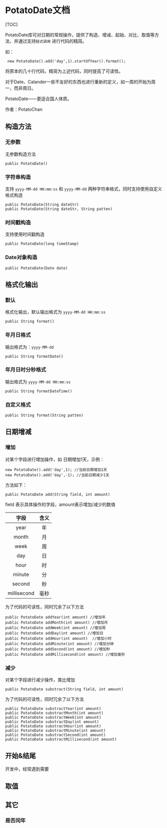 # PotatoDate文档
[TOC]

PotatoDate库可对日期的常规操作，提供了构造、增减、起始、对比、取值等方法，并通过支持`链式调用` 进行代码的精简。

如：

```
 new PotatoDate().add('day',1).startOfYear().format();
```

将原本的几十行代码，精简为上述代码，同时提高了可读性。

对于Date、Calander一些不友好的东西也进行重新的定义，如一周的开始为周一，而非周日。

PotatoDate——更适合国人体质。

作者：PotatoChan

## 构造方法

### 无参数
无参数构造方法


```
public PotatoDate()
```

### 字符串构造

支持 `yyyy-MM-dd HH:mm:ss` 和 `yyyy-MM-dd` 两种字符串格式，同时支持使用自定义格式构造

```
public PotatoDate(String dateStr)
public PotatoDate(String dateStr, String patten)
```

### 时间戳构造
支持使用时间戳构造
```
public PotatoDate(long timeStamp)
```

### Date对象构造
```
public PotatoDate(Date date)
```

## 格式化输出

### 默认
格式化输出，默认输出格式为 `yyyy-MM-dd HH:mm:ss`
```
public String format()
```

### 年月日格式
输出格式为：`yyyy-MM-dd`
```
public String formatDate()
```

### 年月日时分秒格式
输出格式为 `yyyy-MM-dd HH:mm:ss`
```
public String formatDateTime()
```

### 自定义格式
```
public String format(String patten)
```

## 日期增减

### 增加

对某个字段进行增加操作，如 日期增加1天，示例：
```
new PotatoDate().add('day',1); //当前日期增加1天
new PotatoDate().add('day',-1); //当前日期减少1天
```

方法如下：

```
public PotatoDate add(String field, int amount)
```

field 表示具体操作的字段，amount表示增加/减少的数值

字段| 含义
:---:|:---:
year|年
month|月
week|周
day|日
hour|时
minute|分
second|秒
millisecond|毫秒


为了代码的可读性，同时冗余了以下方法

````
public PotatoDate addYear(int amount) //增加年
public PotatoDate addMonth(int amount) //增加月
public PotatoDate addWeek(int amount) //增加周
public PotatoDate addDay(int amount) //增加日
public PotatoDate addHour(int amount)  //增加小时
public PotatoDate addMinute(int amount) //增加分钟
public PotatoDate addSecond(int amount) //增加秒
public PotatoDate addMillisecond(int amount) //增加毫秒
````

### 减少

对某个字段进行减少操作，类比增加

```
public PotatoDate substract(String field, int amount)
```

为了代码的可读性，同时冗余了以下方法

```
public PotatoDate substractYear(int amount)
public PotatoDate substractMonth(int amount)
public PotatoDate substractWeek(int amount)
public PotatoDate substractDay(int amount)
public PotatoDate substractHour(int amount)
public PotatoDate substractMinute(int amount)
public PotatoDate substractSecond(int amount)
public PotatoDate substractMillisecond(int amount)
```

## 开始&结尾

开发中，经常遇到需要


## 取值


## 其它

### 是否闰年

